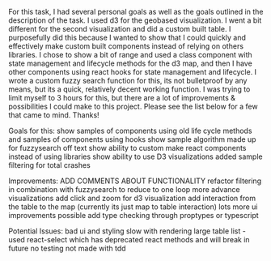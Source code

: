 For this task, I had several personal goals as well as the goals outlined in the description of the task. I used d3 for the geobased visualization. I went a bit different for the second visualization and did a custom built table. I purposefully did this because I wanted to show that I could quickly and effectively make custom built components instead of relying on others libraries. I chose to show a bit of range and used a class component with state management and lifecycle methods for the d3 map, and then I have other components using react hooks for state management and lifecycle. I wrote a custom fuzzy search function for this, its not bulletproof by any means, but its a quick, relatively decent working function. I was trying to limit myself to 3 hours for this, but there are a lot of improvements & possibilities I could make to this project. Please see the list below for a few that came to mind. Thanks!

Goals for this:
   show samples of components using old life cycle methods and samples of components using hooks
   show sample algorithm made up for fuzzysearch off text
   show ability to custom make react components instead of using libraries
   show ability to use D3 visualizations
   added sample filtering for total crashes

Improvements:
  ADD COMMENTS ABOUT FUNCTIONALITY
  refactor filtering in combination with fuzzysearch to reduce to one loop
  more advance visualizations
  add click and zoom for d3 visualization
  add interaction from the table to the map (currently its just map to table interaction)
  lots more ui improvements possible
  add type checking through proptypes or typescript


Potential Issues:
  bad ui and styling
  slow with rendering large table list - 
  used react-select which has deprecated react methods and will break in future
  no testing
  not made with tdd

